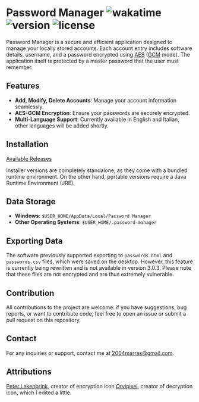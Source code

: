 # Password Manager <img src="https://wakatime.com/badge/github/Achille004/PasswordManager.svg?style=flat" alt="wakatime"> <img src="https://img.shields.io/badge/version-3.0.3-green" alt="version"> <img alt="license" src="https://img.shields.io/github/license/Achille004/PasswordManager">

Password Manager is a secure and efficient application designed to manage your locally stored accounts. Each account entry includes software details, username, and a password encrypted using [AES](https://en.wikipedia.org/wiki/Advanced_Encryption_Standard) ([GCM](https://en.wikipedia.org/wiki/Galois/Counter_Mode) mode). The application itself is protected by a master password that the user must remember.

## Features

- **Add, Modify, Delete Accounts**: Manage your account information seamlessly.
- **AES-GCM Encryption**: Ensure your passwords are securely encrypted.
- **Multi-Language Support**: Currently available in English and Italian, other languages will be added shortly.

## Installation

[Available Releases](https://github.com/Achille004/PasswordManager/releases)

Installer versions are completely standalone, as they come with a bundled runtime environment.
On the other hand, portable versions require a Java Runtime Environment (JRE).

## Data Storage

- **Windows**: `$USER_HOME/AppData/Local/Password Manager`
- **Other Operating Systems**: `$USER_HOME/.password-manager`

## Exporting Data

The software previously supported exporting to `passwords.html` and `passwords.csv` files, which were saved on the desktop. However, this feature is currently being rewritten and is not available in version 3.0.3. Please note that these files are not encrypted and are thus extremely vulnerable.

## Contribution

All contributions to the project are welcome: if you have suggestions, bug reports, or want to contribute code, feel free to open an issue or submit a pull request on this repository.

## Contact

For any inquiries or support, contact me at 2004marras@gmail.com.

## Attributions

<a href="https://www.flaticon.com/authors/peter-lakenbrink" title="Flaticon creator">Peter Lakenbrink</a>, creator of encryption icon
<a href="https://www.flaticon.com/authors/orvipixel" title="Flaticon creator">Orvipixel</a>, creator of decryption icon, which I edited a little.